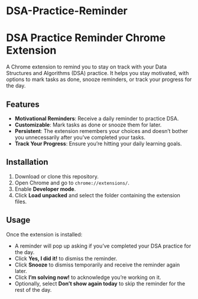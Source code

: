 # DSA-Practice-Reminder

# DSA Practice Reminder Chrome Extension

A Chrome extension to remind you to stay on track with your Data Structures and Algorithms (DSA) practice. It helps you stay motivated, with options to mark tasks as done, snooze reminders, or track your progress for the day.

## Features
- **Motivational Reminders**: Receive a daily reminder to practice DSA.
- **Customizable**: Mark tasks as done or snooze them for later.
- **Persistent**: The extension remembers your choices and doesn’t bother you unnecessarily after you’ve completed your tasks.
- **Track Your Progress**: Ensure you’re hitting your daily learning goals.

## Installation

1. Download or clone this repository.
2. Open Chrome and go to `chrome://extensions/`.
3. Enable **Developer mode**.
4. Click **Load unpacked** and select the folder containing the extension files.

## Usage

Once the extension is installed:
- A reminder will pop up asking if you’ve completed your DSA practice for the day.
- Click **Yes, I did it!** to dismiss the reminder.
- Click **Snooze** to dismiss temporarily and receive the reminder again later.
- Click **I’m solving now!** to acknowledge you’re working on it.
- Optionally, select **Don’t show again today** to skip the reminder for the rest of the day.
